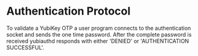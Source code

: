 
Authentication Protocol
=======================

To validate a YubiKey OTP a user program connects to the authentication socket
and sends the one time password. After the complete password is received
yubiauthd responds with either 'DENIED' or 'AUTHENTICATION SUCCESSFUL'.
